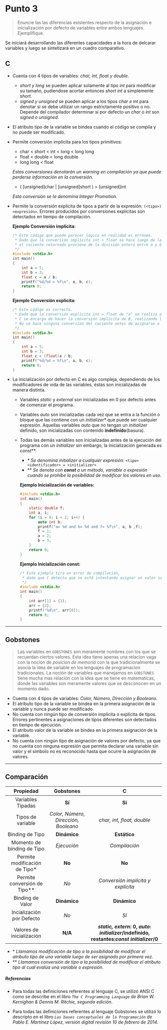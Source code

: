 # Punto 3

> Enuncie las las diferencias existentes respecto de la asignación e inicialización por defecto de variables entre ambos lenguajes. Ejemplifique.

Se iniciará desarrollando las diferentes capacidades a la hora de delcarar variables y luego se sintetizará en un cuadro comparativo.

## C

* Cuenta con 4 tipos de variables: _char, int, float y double_.
	* _short y long_ se pueden aplicar solamente al tipo _int_ para modificar su tamaño, pudiendose acortar entonces _short int_ a simplemente _short_.
	* _signed y unsigned_ se pueden aplicar a los tipos _char e int_ para denotar si se debe utilizar un rango estrictamente positivo o no. Depende del compilador determinar si por defecto un _char o int_ son _signed o unsigned_.
* El atributo tipo de la variable se bindea cuando el código se compila y no puede ser modificado.
* Permite conversión implícita para los tipos primitivos:
	* char < short < int < long < long long
	* float < double < long double
	* long long < float

	_Estas conversiones denotarán un warning en compilación ya que puede perderse información en la conversión._

	* ( [unsigned]char | [unsigned]short ) > [unsigned]int

	_Esta conversión se la denomina Integer Promotion._

* Permite la conversión explícita de tipos a partir de la expresión: ```(<tipo>)<expresión>```. Errores producidos por conversiones explícitas son detectados en tiempo de compilación.

	**Ejemplo Conversión implícita:**

	```C
	/* Este código que puede parecer lógico en realidad es erróneo.
	 * Dado que la conversión implícita int > float se hace luego de la división,
	 * el cociente retornado proviene de la división entera entre a y b.
	 */
	#include <stdio.h>
	int main()
	{
		int a = 5;
		int b = 3;
		float c = a / b;
		printf("%d/%d = %f\n", a, b, c);
		return 0;
	}
	```

	**Ejemplo Conversión explícita:**

	```C
	/* Este código es correcto.
	 * Dado que la conversión explícita int > float de "a" se realiza antes de la división,
	 * C se encarga de hacer la conversión implícita de B, realizando la división en punto flotante.
	 * No se hace ninguna conversíon del cociente antes de asignarse a "c".
	 */
	#include <stdio.h>
	int main()
	{
		int a = 5;
		int b = 3;
		float c = (float)a / b;
		printf("%d/%d = %f\n", a, b, c);
		return 0;
	}
	```

* La inicialización por defecto en C es algo compleja, dependiendo de los modificadores de vida de las variables, éstas son inicializadas de manera distinta.
	* Variables _static_ y _external_ son inicializadas en 0 por defecto antes de comenzar el programa.
	* Variables _auto_ son inicializadas cada vez que se entra a la función o bloque que las contiene con un _initializer_\* que puede ser cualquier expresión. Aquellas variables _auto_ que no tengan un _initializer_ definido, son inicializadas con contenido **indefinido**(basura).
	* Todas las demás variables son inicializadas antes de la ejecución del programa con un _initializer_ sin embargo, la inicialización generada es _const_\**.
		* \* _Se denomina initializer a cualquier expresión:_ ```<tipo> <identificador> = <initializer>```
		* \*\* _Se denota con **const** a un método, variable o expresión cuando se prohibe la posibilidad de modificar los valores en uso._

		**Ejemplo Inicialización de variables:**

		```C
		#include <stdio.h>
		int main()
		{
			static double f;
			int a, i;
			for (i = 0; i < 2; i++) {
				auto int b;
				printf("a= %d and b= %d and f= %f\n", a, b ,f);
				f = 1;
				a = 2;
				b = 3;
			}
			return 0;
		}
		```

		**Ejemplo Inicialización const:**

		```C
		/* Este ejemplo tira un error de compilación,
		 * dado que C detecta que se está intentando asignar un valor sobre una variable marcada como const (arr&).
		 */
		#include <stdio.h>
		int main()
		{
			int arr[1] = {1};
			arr = {2};
			printf("%d\n", arr[0]);
			return 0;
		}
		```

---
## Gobstones
> Las variables en ```GOBSTONES``` son meramente nombres con los que se recuerdan ciertos valores. Esta idea tiene apenas una relacion vaga con la noción de _posicion de memoria_ con la que tradicionalmente se asocia la idea de variable en los lenguajes de programacion tradicionales. La noción de variables que manejamos en ```GOBSTONES``` tiene mucha mas relación con la idea que se tiene en matematicas, donde las variables son meramente valores que se desconocen en un momento dado.


* Cuenta con 4 tipos de variables: _Color, Número, Dirección y Booleano_.
* El atributo tipo de la variable se bindea en la primera asignación de la variable y nunca puede ser modificado.
* No cuenta con ningún tipo de conversión implícita o explícita de tipos. Errores pertinentes a asignaciones de tipos diferentes son detectados en tiempo de ejecución.
* El atributo valor de la variable se bindea en la primera asignación de la variable.
* No cuenta con ningún tipo de asignación de valores por defecto, ya que no cuenta con ninguna expresión que permita declarar una variable sin valor y el símbolo no es reconocido hasta que ocurre la asignación de valores.


---
## Comparación
|Propiedad|Gobstones|C|
|:---:|:---:|:---:|
|Variables Tipadas|**Sí**|**Sí**|
|Tipos de variable|_Color, Número, Dirección, Booleano_| _char, int, float, double_|
|Binding de Tipo|**Dinámico**|**Estático**|
|Momento de binding de Tipo|_Ejecución_|_Compilación_|
|Permite modificación de Tipo*|**No**|**No**|
|Permite conversión de Tipo**|_No_|_Conversión implícita y explícita_|
|Binding de Valor|**Dinámico**|**Dinámico**|
|Incialización por Defecto|_No_|_Sí_|
|Valores de inicialización|**N/A**|**_static, extern_: 0, _auto_: _initializer_/indefinido, restantes:_const initializer_/0**|



* \* _Llamamos modificación de tipo a la posibilidad de modificar el atributo tipo de una variable luego de ser asignado por primera vez._
* \** _Llamamos conversión de tipo a la posibilidad de modificar el atributo tipo al cual evalúa una variable o expresión._


##### Referencias

* Para todas las definiciones referentes al lenguaje C, se utilizó ANSI C como se describe en el libro _`The C Programming Language` de Brian W. Kernighan & Dennis M. Ritchie, segunda edición_.

* Para todas las definiciones referentes al lenguaje Gobstones se utilizó lo descripto en el libro _`Las bases conceptuales de la Programación` de Pablo E. Martínez López, versión digital revisión 10 de febrero de 2014_.
